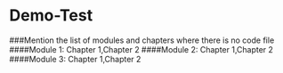 # Demo-Test
###Mention the list of modules and chapters where there is no code file 
####Module 1: Chapter 1,Chapter 2
####Module 2: Chapter 1,Chapter 2
####Module 3: Chapter 1,Chapter 2
